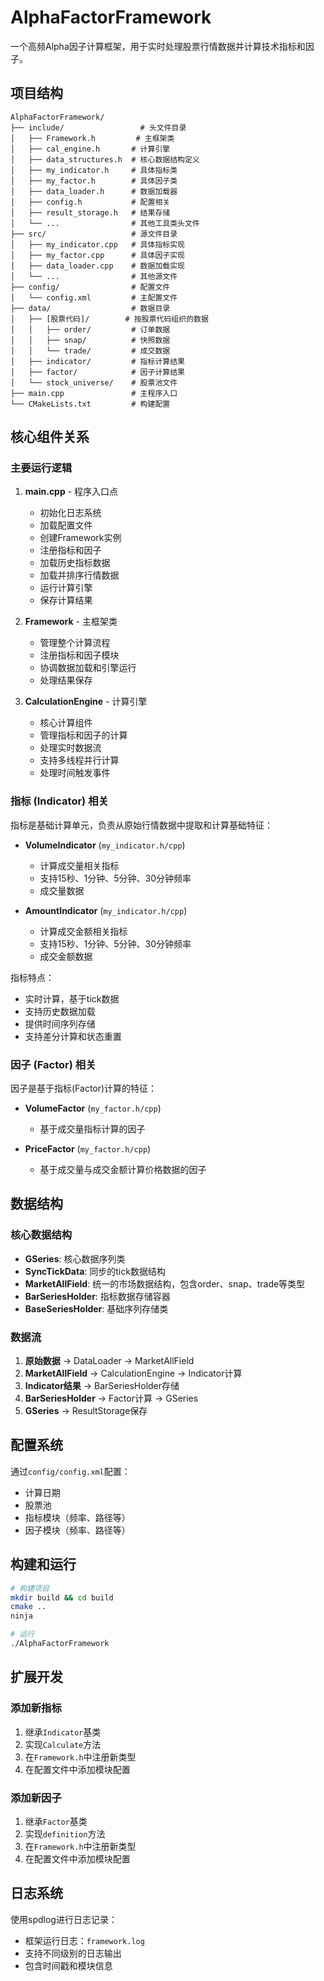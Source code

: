 # AlphaFactorFramework

一个高频Alpha因子计算框架，用于实时处理股票行情数据并计算技术指标和因子。

## 项目结构

```
AlphaFactorFramework/
├── include/                 # 头文件目录
│   ├── Framework.h         # 主框架类
│   ├── cal_engine.h       # 计算引擎
│   ├── data_structures.h  # 核心数据结构定义
│   ├── my_indicator.h     # 具体指标类
│   ├── my_factor.h        # 具体因子类
│   ├── data_loader.h      # 数据加载器
│   ├── config.h           # 配置相关
│   ├── result_storage.h   # 结果存储
│   └── ...                # 其他工具类头文件
├── src/                   # 源文件目录
│   ├── my_indicator.cpp   # 具体指标实现
│   ├── my_factor.cpp      # 具体因子实现
│   ├── data_loader.cpp    # 数据加载实现
│   └── ...                # 其他源文件
├── config/                # 配置文件
│   └── config.xml         # 主配置文件
├── data/                  # 数据目录
│   ├── [股票代码]/        # 按股票代码组织的数据
│   │   ├── order/         # 订单数据
│   │   ├── snap/          # 快照数据
│   │   └── trade/         # 成交数据
│   ├── indicator/         # 指标计算结果
│   ├── factor/            # 因子计算结果
│   └── stock_universe/    # 股票池文件
├── main.cpp               # 主程序入口
└── CMakeLists.txt         # 构建配置
```

## 核心组件关系

### 主要运行逻辑

1. **main.cpp** - 程序入口点
   - 初始化日志系统
   - 加载配置文件
   - 创建Framework实例
   - 注册指标和因子
   - 加载历史指标数据
   - 加载并排序行情数据
   - 运行计算引擎
   - 保存计算结果

2. **Framework** - 主框架类
   - 管理整个计算流程
   - 注册指标和因子模块
   - 协调数据加载和引擎运行
   - 处理结果保存

3. **CalculationEngine** - 计算引擎
   - 核心计算组件
   - 管理指标和因子的计算
   - 处理实时数据流
   - 支持多线程并行计算
   - 处理时间触发事件

### 指标 (Indicator) 相关

指标是基础计算单元，负责从原始行情数据中提取和计算基础特征：

- **VolumeIndicator** (`my_indicator.h/cpp`)
  - 计算成交量相关指标
  - 支持15秒、1分钟、5分钟、30分钟频率
  - 成交量数据

- **AmountIndicator** (`my_indicator.h/cpp`)
  - 计算成交金额相关指标
  - 支持15秒、1分钟、5分钟、30分钟频率
  - 成交金额数据

指标特点：
- 实时计算，基于tick数据
- 支持历史数据加载
- 提供时间序列存储
- 支持差分计算和状态重置

### 因子 (Factor) 相关

因子是基于指标(Factor)计算的特征：

- **VolumeFactor** (`my_factor.h/cpp`)
  - 基于成交量指标计算的因子
 

- **PriceFactor** (`my_factor.h/cpp`)
  - 基于成交量与成交金额计算价格数据的因子


## 数据结构

### 核心数据结构

- **GSeries**: 核心数据序列类
- **SyncTickData**: 同步的tick数据结构
- **MarketAllField**: 统一的市场数据结构，包含order、snap、trade等类型
- **BarSeriesHolder**: 指标数据存储容器
- **BaseSeriesHolder**: 基础序列存储类

### 数据流

1. **原始数据** → DataLoader → MarketAllField
2. **MarketAllField** → CalculationEngine → Indicator计算
3. **Indicator结果** → BarSeriesHolder存储
4. **BarSeriesHolder** → Factor计算 → GSeries
5. **GSeries** → ResultStorage保存

## 配置系统

通过`config/config.xml`配置：
- 计算日期
- 股票池
- 指标模块（频率、路径等）
- 因子模块（频率、路径等）

## 构建和运行

```bash
# 构建项目
mkdir build && cd build
cmake ..
ninja

# 运行
./AlphaFactorFramework
```

## 扩展开发

### 添加新指标
1. 继承`Indicator`基类
2. 实现`Calculate`方法
3. 在`Framework.h`中注册新类型
4. 在配置文件中添加模块配置

### 添加新因子
1. 继承`Factor`基类
2. 实现`definition`方法
3. 在`Framework.h`中注册新类型
4. 在配置文件中添加模块配置

## 日志系统

使用spdlog进行日志记录：
- 框架运行日志：`framework.log`
- 支持不同级别的日志输出
- 包含时间戳和模块信息
